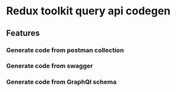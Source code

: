 # Redux toolkit query api codegen

## Features

### Generate code from postman collection

### Generate code from swagger 

### Generate code from GraphQl schema


